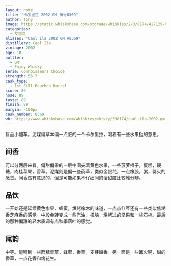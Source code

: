 ```yaml
---
layout: note
title: "卡尔里拉 2002 GM 桶号8369"
author: tony
image: https://static.whiskybase.com/storage/whiskies/2/3/8174/427129-big.jpg
categories:
  - 艾雷岛
aliases: "Caol Ila 2002 GM #8369"
distillery: Caol Ila
vintage: 2002
age: 18
bottler:
  - GM
  - Enjoy Whisky
serie: Connoisseurs Choice
strength: 55.7
cask_type:
  - 1st Fill Bourbon Barrel
score: 89
nose: 89
taste: 89
finish: 89
margin: -100px
cask_number: 8369
wb: https://www.whiskybase.com/whiskies/whisky/238174/caol-ila-2002-gm
---
```


盲品小翻车。泥煤偏草本偏一点脏的一个卡尔里拉，喝着有一些水果挞的意思。

## 闻香
可以分两层来看。偏甜偏果的一层中间夹着黄色水果，一些菠萝橙子，蛋糕，硬糖，肉桂苹果，香草。泥煤则是偏一些药草，类似金银花，一点橡胶，粥，篝火的感觉。闻香蛮有意思的，但是可能如果不仔细闻的话甜度比较难分辨。

## 品饮
一开始还是延续黄色水果，蜂蜜，烘烤橡木的味道，一点点红豆还有一些类似焦糊香芝麻香的感觉。中段会转变成一些汽油，樟脑，烘烤过的坚果和一些石楠。最后的那种偏甜的轻木质调有点秋季落叶的感觉。

## 尾韵
中等。能喝到一些蔗糖青草，蜂蜜，香草，麦芽甜香。另一面是一些篝火啊，甜的香草，一点花香和烤花生。
